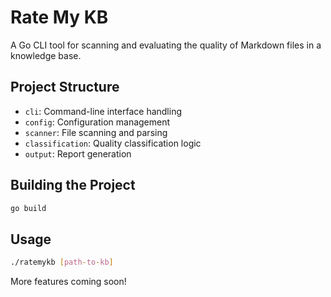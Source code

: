 # Rate My KB

A Go CLI tool for scanning and evaluating the quality of Markdown files in a knowledge base.

## Project Structure

- `cli`: Command-line interface handling
- `config`: Configuration management
- `scanner`: File scanning and parsing
- `classification`: Quality classification logic
- `output`: Report generation

## Building the Project

```bash
go build
```

## Usage

```bash
./ratemykb [path-to-kb]
```

More features coming soon! 